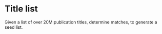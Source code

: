 # Title list

Given a list of over 20M publication titles, determine matches, to generate a
seed list.


